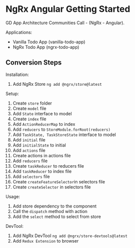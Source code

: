 # NgRx Angular Getting Started

GD App Architecture Communities Call - (NgRx - Angular).

Applications:

- Vanilla Todo App (vanilla-todo-app)
- NgRx Todo App (ngrx-todo-app)

## Conversion Steps

Installation:

1. Add NgRx Store `ng add @ngrx/store@latest`

Setup:

1. Create `store` folder
1. Create `model` file
1. Add `State` interface to model
1. Create `index` file
1. Add `ActionReducerMap` to index
1. Add `reducers` to `StoreModule.forRoot(reducers)`
1. Add `TaskState, TaskStoreState` interface to model
1. Add `initial` file
1. Add `initialState` to initial
1. Add `actions` file
1. Create actions in actions file
1. Add `reducers` file
1. Create `taskReducer` to reducers file
1. Add `taskReducer` to index file
1. Add `selectors` file
1. Create `createFeatureSelector`in selectors file
1. Create `createSelector` in selectors file

Usage:

1. Add store dependency to the component
1. Call the `dispatch` method with action
1. Add the `select` method to select from store

DevTool:

1. Add NgRx DevTool `ng add @ngrx/store-devtools@latest`
1. Add `Redux Extension` to browser
